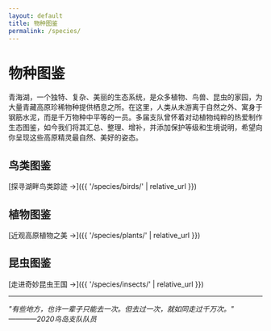 ```yaml
---
layout: default
title: 物种图鉴
permalink: /species/
---
```


# 物种图鉴

青海湖，一个独特、复杂、美丽的生态系统，是众多植物、鸟兽、昆虫的家园，为大量青藏高原珍稀物种提供栖息之所。在这里，人类从未游离于自然之外、寓身于钢筋水泥，而是千万物种中平等的一员。多届支队曾怀着对动植物纯粹的热爱制作生态图鉴，如今我们将其汇总、整理、增补，并添加保护等级和生境说明，希望向你呈现这些高原精灵最自然、美好的姿态。

## 鸟类图鉴

[探寻湖畔鸟类踪迹 →]({{ '/species/birds/' | relative_url }})

## 植物图鉴

[近观高原植物之美 →]({{ '/species/plants/' | relative_url }})

## 昆虫图鉴

[走进奇妙昆虫王国 →]({{ '/species/insects/' | relative_url }})

---

_"有些地方，也许一辈子只能去一次。但去过一次，就如同走过千万次。"_\
_————2020鸟岛支队队员_
